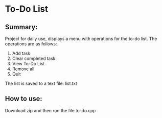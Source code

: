 # To-Do List 
## Summary:
<p>Project for daily use, displays a menu with operations for the to-do list. The operations are as follows:</p>
<ol><li>Add task</li><li>Clear completed task</li><li>View To-Do List</li><li>Remove all</li><li>Quit</li></ol>
<p>The list is saved to a text file: list.txt</p>

## How to use:
<p>Download zip and then run the file to-do.cpp</p>

